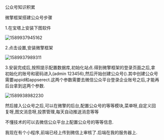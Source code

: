 公众号知识积累

微擎框架搭建公众号步骤

1.在宝塔上安装下图软件

![1589937945162](C:\Users\zwl\Desktop\笔记\img\1589937945162.png)

2.点击设置,安装微擎框架

![1589937989311](C:\Users\zwl\Desktop\笔记\img\1589937989311.png)

3.安装完成后,按照提示配置数据库,初始化站点.得到微擎框架的登录页面之后,拿初始化的账号和密码进入(admin 123456),然后开始创建公众号().其中创建公众号需要appid和appserect.这两个参数需要去微信公众平台登录企业账号之后,才能再后台拿到这两个参数.



![1589938982230](C:\Users\zwl\Desktop\笔记\img\1589938982230.png)

然后接入公众号之后,可以在微擎的后台,配置公众号的等等模块,菜单呀,自定义回复呀,图文消息呀,投票管理,每天自动推送消息等等

不懂技术的可以去微信公众平台上配置公众号的等等信息.





我现在有个小程序,前端已经上传到微信上审核了.后端在我的服务器上.

